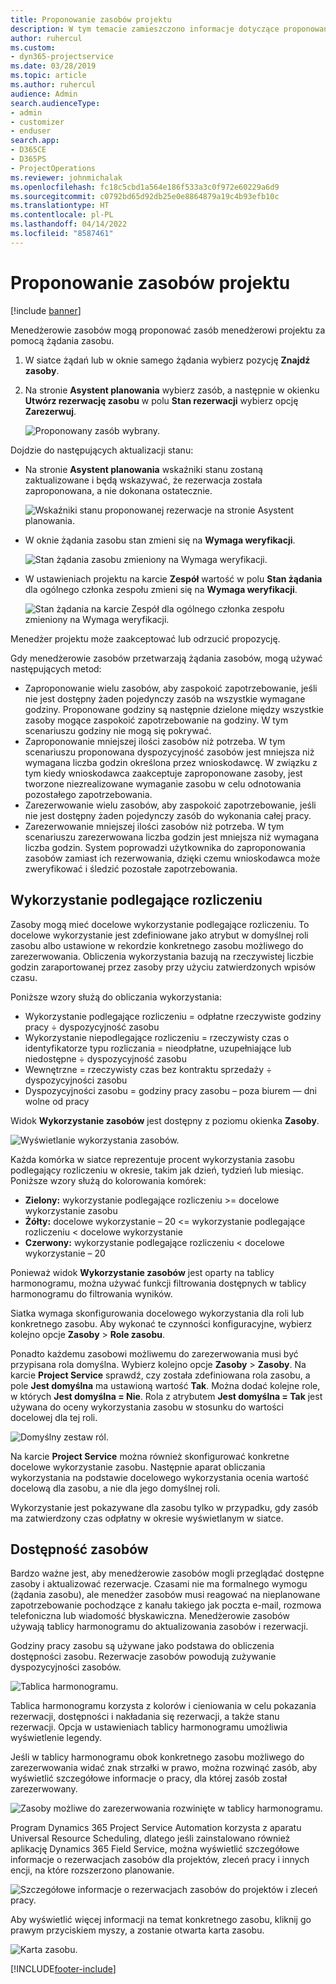 ```yaml
---
title: Proponowanie zasobów projektu
description: W tym temacie zamieszczono informacje dotyczące proponowania zasobów do projektu.
author: ruhercul
ms.custom:
- dyn365-projectservice
ms.date: 03/28/2019
ms.topic: article
ms.author: ruhercul
audience: Admin
search.audienceType:
- admin
- customizer
- enduser
search.app:
- D365CE
- D365PS
- ProjectOperations
ms.reviewer: johnmichalak
ms.openlocfilehash: fc18c5cbd1a564e186f533a3c0f972e60229a6d9
ms.sourcegitcommit: c0792bd65d92db25e0e8864879a19c4b93efb10c
ms.translationtype: HT
ms.contentlocale: pl-PL
ms.lasthandoff: 04/14/2022
ms.locfileid: "8587461"
---
```

# <a name="propose-project-resources"></a>Proponowanie zasobów projektu

[!include [banner](../includes/psa-now-project-operations.md)]

Menedżerowie zasobów mogą proponować zasób menedżerowi projektu za pomocą żądania zasobu.

1. W siatce żądań lub w oknie samego żądania wybierz pozycję **Znajdź zasoby**.
2. Na stronie **Asystent planowania** wybierz zasób, a następnie w okienku **Utwórz rezerwację zasobu** w polu **Stan rezerwacji** wybierz opcję **Zarezerwuj**.

    ![Proponowany zasób wybrany.](media/Resource-Management-image62.png)

Dojdzie do następujących aktualizacji stanu:

- Na stronie **Asystent planowania** wskaźniki stanu zostaną zaktualizowane i będą wskazywać, że rezerwacja została zaproponowana, a nie dokonana ostatecznie.

    ![Wskaźniki stanu proponowanej rezerwacje na stronie Asystent planowania.](media/Resource-Management-image63.png)

- W oknie żądania zasobu stan zmieni się na **Wymaga weryfikacji**.

    ![Stan żądania zasobu zmieniony na Wymaga weryfikacji.](media/Resource-Management-image64.png)

- W ustawieniach projektu na karcie **Zespół** wartość w polu **Stan żądania** dla ogólnego członka zespołu zmieni się na **Wymaga weryfikacji**.

    ![Stan żądania na karcie Zespół dla ogólnego członka zespołu zmieniony na Wymaga weryfikacji.](media/Resource-Management-image48.png)

Menedżer projektu może zaakceptować lub odrzucić propozycję.

Gdy menedżerowie zasobów przetwarzają żądania zasobów, mogą używać następujących metod:

- Zaproponowanie wielu zasobów, aby zaspokoić zapotrzebowanie, jeśli nie jest dostępny żaden pojedynczy zasób na wszystkie wymagane godziny. Proponowane godziny są następnie dzielone między wszystkie zasoby mogące zaspokoić zapotrzebowanie na godziny. W tym scenariuszu godziny nie mogą się pokrywać.
- Zaproponowanie mniejszej ilości zasobów niż potrzeba. W tym scenariuszu proponowana dyspozycyjność zasobów jest mniejsza niż wymagana liczba godzin określona przez wnioskodawcę. W związku z tym kiedy wnioskodawca zaakceptuje zaproponowane zasoby, jest tworzone niezrealizowane wymaganie zasobu w celu odnotowania pozostałego zapotrzebowania.
- Zarezerwowanie wielu zasobów, aby zaspokoić zapotrzebowanie, jeśli nie jest dostępny żaden pojedynczy zasób do wykonania całej pracy.
- Zarezerwowanie mniejszej ilości zasobów niż potrzeba. W tym scenariuszu zarezerwowana liczba godzin jest mniejsza niż wymagana liczba godzin. System poprowadzi użytkownika do zaproponowania zasobów zamiast ich rezerwowania, dzięki czemu wnioskodawca może zweryfikować i śledzić pozostałe zapotrzebowania.

## <a name="billable-utilization"></a>Wykorzystanie podlegające rozliczeniu

Zasoby mogą mieć docelowe wykorzystanie podlegające rozliczeniu. To docelowe wykorzystanie jest zdefiniowane jako atrybut w domyślnej roli zasobu albo ustawione w rekordzie konkretnego zasobu możliwego do zarezerwowania. Obliczenia wykorzystania bazują na rzeczywistej liczbie godzin zaraportowanej przez zasoby przy użyciu zatwierdzonych wpisów czasu.

Poniższe wzory służą do obliczania wykorzystania:

- Wykorzystanie podlegające rozliczeniu = odpłatne rzeczywiste godziny pracy ÷ dyspozycyjność zasobu
- Wykorzystanie niepodlegające rozliczeniu = rzeczywisty czas o identyfikatorze typu rozliczania = nieodpłatne, uzupełniające lub niedostępne ÷ dyspozycyjność zasobu
- Wewnętrzne = rzeczywisty czas bez kontraktu sprzedaży ÷ dyspozycyjności zasobu
- Dyspozycyjności zasobu = godziny pracy zasobu – poza biurem — dni wolne od pracy

Widok **Wykorzystanie zasobów** jest dostępny z poziomu okienka **Zasoby**.

![Wyświetlanie wykorzystania zasobów.](media/Resource-Management-image65.png)

Każda komórka w siatce reprezentuje procent wykorzystania zasobu podlegający rozliczeniu w okresie, takim jak dzień, tydzień lub miesiąc. Poniższe wzory służą do kolorowania komórek:

- **Zielony:** wykorzystanie podlegające rozliczeniu \>= docelowe wykorzystanie zasobu
- **Żółty:** docelowe wykorzystanie – 20 \<= wykorzystanie podlegające rozliczeniu \< docelowe wykorzystanie
- **Czerwony:** wykorzystanie podlegające rozliczeniu \< docelowe wykorzystanie – 20

Ponieważ widok **Wykorzystanie zasobów** jest oparty na tablicy harmonogramu, można używać funkcji filtrowania dostępnych w tablicy harmonogramu do filtrowania wyników.

Siatka wymaga skonfigurowania docelowego wykorzystania dla roli lub konkretnego zasobu. Aby wykonać te czynności konfiguracyjne, wybierz kolejno opcje **Zasoby** \> **Role zasobu**.

Ponadto każdemu zasobowi możliwemu do zarezerwowania musi być przypisana rola domyślna. Wybierz kolejno opcje **Zasoby** \> **Zasoby**. Na karcie **Project Service** sprawdź, czy została zdefiniowana rola zasobu, a pole **Jest domyślna** ma ustawioną wartość **Tak**. Można dodać kolejne role, w których **Jest domyślna = Nie**. Rola z atrybutem **Jest domyślna = Tak** jest używana do oceny wykorzystania zasobu w stosunku do wartości docelowej dla tej roli.

![Domyślny zestaw ról.](media/Resource-Management-image67.png)

Na karcie **Project Service** można również skonfigurować konkretne docelowe wykorzystanie zasobu. Następnie aparat obliczania wykorzystania na podstawie docelowego wykorzystania ocenia wartość docelową dla zasobu, a nie dla jego domyślnej roli.

Wykorzystanie jest pokazywane dla zasobu tylko w przypadku, gdy zasób ma zatwierdzony czas odpłatny w okresie wyświetlanym w siatce.

## <a name="resource-availability"></a>Dostępność zasobów

Bardzo ważne jest, aby menedżerowie zasobów mogli przeglądać dostępne zasoby i aktualizować rezerwacje. Czasami nie ma formalnego wymogu (żądania zasobu), ale menedżer zasobów musi reagować na nieplanowane zapotrzebowanie pochodzące z kanału takiego jak poczta e-mail, rozmowa telefoniczna lub wiadomość błyskawiczna. Menedżerowie zasobów używają tablicy harmonogramu do aktualizowania zasobów i rezerwacji.

Godziny pracy zasobu są używane jako podstawa do obliczenia dostępności zasobu. Rezerwacje zasobów powodują zużywanie dyspozycyjności zasobów.

![Tablica harmonogramu.](media/Resource-Management-image68.png)

Tablica harmonogramu korzysta z kolorów i cieniowania w celu pokazania rezerwacji, dostępności i nakładania się rezerwacji, a także stanu rezerwacji. Opcja w ustawieniach tablicy harmonogramu umożliwia wyświetlenie legendy.

Jeśli w tablicy harmonogramu obok konkretnego zasobu możliwego do zarezerwowania widać znak strzałki w prawo, można rozwinąć zasób, aby wyświetlić szczegółowe informacje o pracy, dla której zasób został zarezerwowany.

![Zasoby możliwe do zarezerwowania rozwinięte w tablicy harmonogramu.](media/Resource-Management-image69.png)

Program Dynamics 365 Project Service Automation korzysta z aparatu Universal Resource Scheduling, dlatego jeśli zainstalowano również aplikację Dynamics 365 Field Service, można wyświetlić szczegółowe informacje o rezerwacjach zasobów dla projektów, zleceń pracy i innych encji, na które rozszerzono planowanie.

![Szczegółowe informacje o rezerwacjach zasobów do projektów i zleceń pracy.](media/Resource-Management-image70.png)

Aby wyświetlić więcej informacji na temat konkretnego zasobu, kliknij go prawym przyciskiem myszy, a zostanie otwarta karta zasobu.

![Karta zasobu.](media/Resource-Management-image71.png)


[!INCLUDE[footer-include](../includes/footer-banner.md)]
